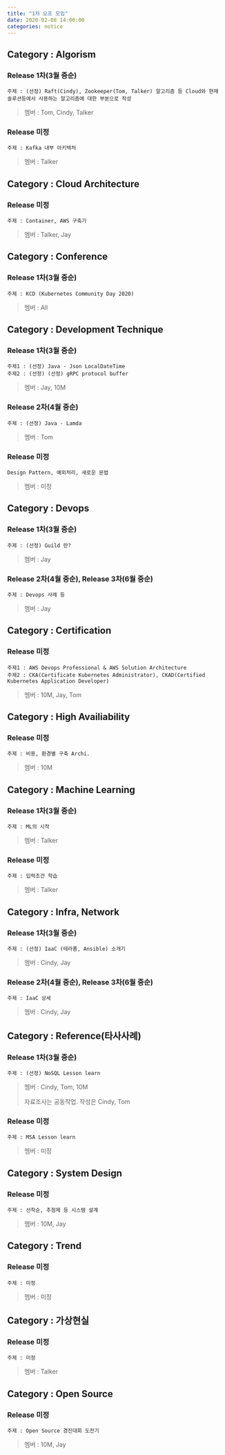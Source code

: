 ```yaml
---
title: "1차 오프 모임"
date: 2020-02-08 14:00:00
categories: notice
---
```








## Category : Algorism

### Release 1차(3월 중순)

```
주제 : (선정) Raft(Cindy), Zookeeper(Tom, Talker) 알고리즘 등 Cloud와 현재 솔루션등에서 사용하는 알고리즘에 대한 부분으로 작성
```

>  멤버 : Tom, Cindy, Talker

### Release 미정

```
주제 : Kafka 내부 아키텍처
```

> 멤버 : Talker



## Category : Cloud Architecture

### Release 미정

```
주제 : Container, AWS 구축기
```

> 멤버 : Talker, Jay



## Category : Conference

### Release 1차(3월 중순)

```
주제 : KCD (Kubernetes Community Day 2020)
```

> 멤버 : All



## Category : Development Technique

### Release 1차(3월 중순)

```
주제1 : (선정) Java - Json LocalDateTime
주제2 : (선정) (선정) gRPC protocol buffer
```

> 멤버 : Jay, 10M

### Release 2차(4월 중순)

```
주제 : (선정) Java - Lamda
```

> 멤버 : Tom

### Release 미정

```
Design Pattern, 예외처리, 새로운 문법
```

> 멤버 : 미정



## Category : Devops

### Release 1차(3월 중순)

```
주제 : (선정) Guild 란?
```

> 멤버 : Jay

### Release 2차(4월 중순), Release 3차(6월 중순)

```
주제 : Devops 사례 등
```

> 멤버 : Jay



## Category : Certification

### Release 미정

```
주제1 : AWS Devops Professional & AWS Solution Architecture
주제2 : CKA(Certificate Kubernetes Administrator), CKAD(Certified Kubernetes Application Developer)
```

> 멤버 : 10M, Jay, Tom



## Category : High Availiability

### Release 미정

```
주제 : 비용, 환경별 구축 Archi.
```

> 멤버 : 10M



## Category : Machine Learning

### Release 1차(3월 중순)

```
주제 : ML의 시작
```

> 멤버 : Talker

### Release 미정

```
주제 : 입력조건 학습
```

> 멤버 : Talker



## Category : Infra, Network

### Release 1차(3월 중순)

```
주제 : (선정) IaaC (테라폼, Ansible) 소개기
```

> 멤버 : Cindy, Jay

### Release 2차(4월 중순), Release 3차(6월 중순)

```
주제 : IaaC 상세
```

> 멤버 : Cindy, Jay



## Category : Reference(타사사례)

### Release 1차(3월 중순)

```
주제 : (선정) NoSQL Lesson learn
```

> 멤버 : Cindy, Tom, 10M
>
> 자료조사는 공동작업. 작성은 Cindy, Tom

### Release 미정

```
주제 : MSA Lesson learn
```

> 멤버 : 미정



## Category : System Design

### Release 미정

```
주제 : 선착순, 추첨제 등 시스템 설계
```

> 멤버 : 10M, Jay



## Category : Trend

### Release 미정

```
주제 : 미정
```

> 멤버 : 미정



## Category : 가상현실

### Release 미정

```
주제 : 미정
```

> 멤버 : Talker



## Category : Open Source

### Release 미정

```
주제 : Open Source 경진대회 도전기
```

> 멤버 : 10M, Jay